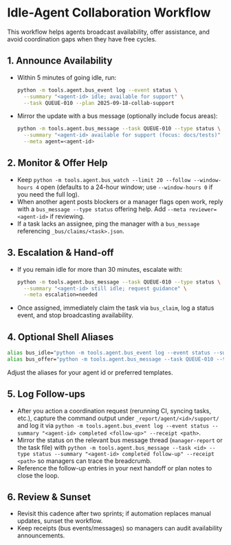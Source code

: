 # Idle-Agent Collaboration Workflow

This workflow helps agents broadcast availability, offer assistance, and avoid coordination gaps when they have free cycles.

## 1. Announce Availability
- Within 5 minutes of going idle, run:
  ```bash
  python -m tools.agent.bus_event log --event status \
    --summary "<agent-id> idle; available for support" \
    --task QUEUE-010 --plan 2025-09-18-collab-support
  ```
- Mirror the update with a bus message (optionally include focus areas):
  ```bash
  python -m tools.agent.bus_message --task QUEUE-010 --type status \
    --summary "<agent-id> available for support (focus: docs/tests)" \
    --meta agent=<agent-id>
  ```

## 2. Monitor & Offer Help
- Keep `python -m tools.agent.bus_watch --limit 20 --follow --window-hours 4` open (defaults to a 24-hour window; use `--window-hours 0` if you need the full log).
- When another agent posts blockers or a manager flags open work, reply with a `bus_message --type status` offering help. Add `--meta reviewer=<agent-id>` if reviewing.
- If a task lacks an assignee, ping the manager with a `bus_message` referencing `_bus/claims/<task>.json`.

## 3. Escalation & Hand-off
- If you remain idle for more than 30 minutes, escalate with:
  ```bash
  python -m tools.agent.bus_message --task QUEUE-010 --type status \
    --summary "<agent-id> still idle; request guidance" \
    --meta escalation=needed
  ```
- Once assigned, immediately claim the task via `bus_claim`, log a status event, and stop broadcasting availability.

## 4. Optional Shell Aliases
```bash
alias bus_idle="python -m tools.agent.bus_event log --event status --summary 'codex-3 idle; available for support' --task QUEUE-010 --plan 2025-09-18-collab-support"
alias bus_offer="python -m tools.agent.bus_message --task QUEUE-010 --type status --summary 'codex-3 can assist on <task>' --meta agent=codex-3"
```
Adjust the aliases for your agent id or preferred templates.

## 5. Log Follow-ups
- After you action a coordination request (rerunning CI, syncing tasks, etc.), capture the command output under `_report/agent/<id>/support/` and log it via `python -m tools.agent.bus_event log --event status --summary "<agent-id> completed <follow-up>" --receipt <path>`.
- Mirror the status on the relevant bus message thread (`manager-report` or the task file) with `python -m tools.agent.bus_message --task <id> --type status --summary "<agent-id> completed follow-up" --receipt <path>` so managers can trace the breadcrumb.
- Reference the follow-up entries in your next handoff or plan notes to close the loop.

## 6. Review & Sunset
- Revisit this cadence after two sprints; if automation replaces manual updates, sunset the workflow.
- Keep receipts (bus events/messages) so managers can audit availability announcements.
